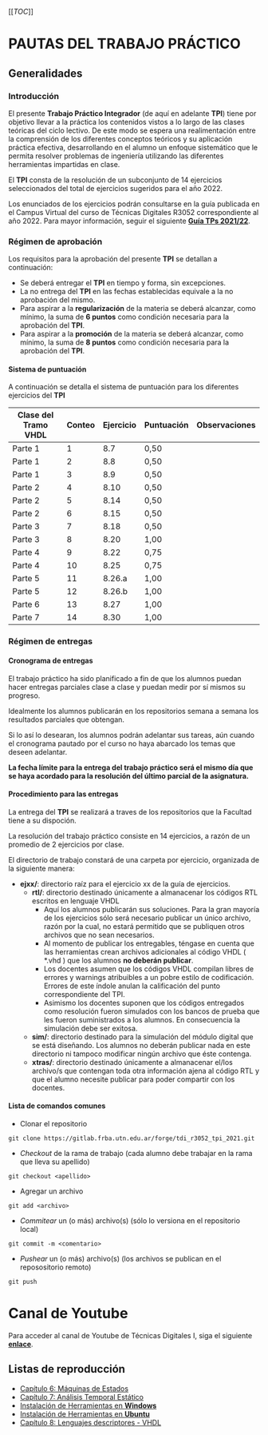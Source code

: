 [[_TOC_]]

# PAUTAS DEL TRABAJO PRÁCTICO

## Generalidades

### Introducción
El presente **Trabajo Práctico Integrador** (de aquí en adelante **TPI**) tiene por objetivo llevar
a la práctica los contenidos vistos a lo largo de las clases teóricas del ciclo lectivo. De este
modo se espera una realimentación entre la comprensión de los diferentes conceptos teóricos y su
aplicación práctica efectiva, desarrollando en el alumno un enfoque sistemático que le permita
resolver problemas de ingeniería utilizando las diferentes herramientas impartidas en clase.

El **TPI** consta de la resolución de un subconjunto de 14 ejercicios seleccionados del total de
ejercicios sugeridos para el año 2022. 

Los enunciados de los ejercicios podrán consultarse en la
guía publicada en el Campus Virtual del curso de Técnicas Digitales R3052 correspondiente al año
2022. Para mayor información, seguir el siguiente [**Guía TPs 2021/22**](https://aulasvirtuales.frba.utn.edu.ar/pluginfile.php/2175946/mod_resource/content/26/gde.pdf).

### Régimen de aprobación 
Los requisitos para la aprobación del presente **TPI** se detallan a continuación: 
* Se deberá entregar el **TPI** en tiempo y forma, sin excepciones. 
* La no entrega del **TPI** en las fechas establecidas equivale a la no aprobación del mismo. 
* Para aspirar a la **regularización** de la materia se deberá alcanzar, como mínimo, la suma de **6
  puntos** como condición necesaria para la aprobación del **TPI**. 
* Para aspirar a la **promoción** de la materia se deberá alcanzar, como mínimo, la suma de **8
  puntos** como condición necesaria para la aprobación del **TPI**.

#### Sistema de puntuación 

A continuación se detalla el sistema de puntuación para los diferentes ejercicios del **TPI**

| Clase del Tramo VHDL | Conteo | Ejercicio | Puntuación | Observaciones |
|----------------------|--------|-----------|------------|---------------|
| Parte 1              | 1      | 8.7       | 0,50       |               |
| Parte 1              | 2      | 8.8       | 0,50       |               |
| Parte 1              | 3      | 8.9       | 0,50       |               |
| Parte 2              | 4      | 8.10      | 0,50       |               |
| Parte 2              | 5      | 8.14      | 0,50       |               |
| Parte 2              | 6      | 8.15      | 0,50       |               |
| Parte 3              | 7      | 8.18      | 0,50       |               |
| Parte 3              | 8      | 8.20      | 1,00       |               |
| Parte 4              | 9      | 8.22      | 0,75       |               |
| Parte 4              | 10     | 8.25      | 0,75       |               |
| Parte 5              | 11     | 8.26.a    | 1,00       |               |
| Parte 5              | 12     | 8.26.b    | 1,00       |               |
| Parte 6              | 13     | 8.27      | 1,00       |               |
| Parte 7              | 14     | 8.30      | 1,00       |               |


### Régimen de entregas 

#### Cronograma de entregas 
El trabajo práctico ha sido planificado a fin de que los alumnos puedan hacer entregas parciales
clase a clase y puedan medir por sí mismos su progreso.

Idealmente los alumnos publicarán en los repositorios semana a semana los resultados parciales que
obtengan. 

Si lo así lo desearan, los alumnos podrán adelantar sus tareas, aún cuando el cronograma pautado por
el curso no haya abarcado los temas que deseen adelantar.

**La fecha límite para la entrega del trabajo práctico será el mismo día que se haya acordado para
la resolución del último parcial de la asignatura.**

#### Procedimiento para las entregas 
La entrega del **TPI** se realizará a traves de los repositorios que la Facultad tiene a su
dispoción.

La resolución del trabajo práctico consiste en 14 ejercicios, a razón de un promedio de 2 ejercicios
por clase. 

El directorio de trabajo constará de una carpeta por ejercicio, organizada de la siguiente manera:
* **ejxx/**: directorio raíz para el ejercicio xx de la guía de ejercicios.
  * **rtl/**: directorio destinado únicamente a almanacenar los códigos RTL escritos en lenguaje
    VHDL
     * Aquí los alumnos publicarán sus soluciones. Para la gran mayoría de los ejercicios sólo será
       necesario publicar un único archivo, razón por la cual, no estará permitido que se publiquen
       otros archivos que no sean necesarios. 
     * Al momento de publicar los entregables, téngase en cuenta que las herramientas crean archivos
       adicionales al código VHDL ( \*.vhd ) que los alumnos **no deberán publicar**. 
     * Los docentes asumen que los códigos VHDL compilan libres de errores y warnings atribuibles a
       un pobre estilo de codificación. Errores de este índole anulan la calificación del punto
       correspondiente del TPI. 
     * Asimismo los docentes suponen que los códigos entregados como resolución fueron simulados con
       los bancos de prueba que les fueron suministrados a los alumnos. En consecuencia la simulación
       debe ser exitosa. 
  * **sim/**: directorio destinado para la simulación del módulo digital que se está diseñando. Los
    alumnos no deberán publicar nada en este directorio ni tampoco modificar ningún archivo que éste
    contenga. 
  * **xtras/**: directorio destinado únicamente a almanacenar el/los archivo/s que contengan toda otra 
    información ajena al código RTL y que el alumno necesite publicar para poder compartir con los 
    docentes.

#### Lista de comandos comunes

* Clonar el repositorio

`git clone https://gitlab.frba.utn.edu.ar/forge/tdi_r3052_tpi_2021.git`

* _Checkout_ de la rama de trabajo (cada alumno debe trabajar en la rama que lleva su apellido)

`git checkout <apellido>`

* Agregar un archivo

`git add <archivo>`

* _Commitear_ un (o más) archivo(s) (sólo lo versiona en el repositorio local)

`git commit -m <comentario>`

* _Pushear_ un (o más) archivo(s) (los archivos se publican en el reposositorio remoto)

`git push`

# Canal de Youtube

Para acceder al canal de Youtube de Técnicas Digitales I, siga el siguiente [**enlace**](https://www.youtube.com/channel/UCUmwVNkoA9DMOJ7rm-almwA).

## Listas de reproducción
* [Capítulo 6: Máquinas de Estados](https://www.youtube.com/watch?v=tXWYOdDbsDI&list=PLda85bW_myIpD61YsfF2oeqq9ekwV3htu)
* [Capítulo 7: Análisis Temporal Estático](https://www.youtube.com/watch?v=kNm640hZkRU&list=PLda85bW_myIqi54maDPz8CO9jVwPBMCQW)
* [Instalación de Herramientas en **Windows**](https://www.youtube.com/playlist?list=PLda85bW_myIpFrpr__4aFceOfMHaTCfJH)
* [Instalación de Herramientas en **Ubuntu**](https://www.youtube.com/watch?v=_sT_yOUKFxk&list=PLda85bW_myIpvb4aPnz22Tn7zbXiQ4avI)
* [Capítulo 8: Lenguajes descriptores - VHDL]()
